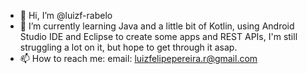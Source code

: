- 👋 Hi, I’m @luizf-rabelo
- 🌱 I’m currently learning Java and a little bit of Kotlin, using Android Studio IDE and Eclipse to create some apps and REST APIs, I'm still struggling a lot on it,
but hope to get through it asap.
- 📫 How to reach me:
email: luizfelipepereira.r@gmail.com

<!---
luizf-rabelo/luizf-rabelo is a ✨ special ✨ repository because its `README.md` (this file) appears on your GitHub profile.
You can click the Preview link to take a look at your changes.
--->
